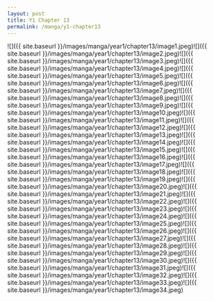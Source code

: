 ```yaml
---
layout: post
title: Y1 Chapter 13
permalink: /manga/y1-chapter13
---
```


![]({{ site.baseurl }}/images/manga/year1/chapter13/image1.jpeg)![]({{ site.baseurl }}/images/manga/year1/chapter13/image2.jpeg)![]({{ site.baseurl }}/images/manga/year1/chapter13/image3.jpeg)![]({{ site.baseurl }}/images/manga/year1/chapter13/image4.jpeg)![]({{ site.baseurl }}/images/manga/year1/chapter13/image5.jpeg)![]({{ site.baseurl }}/images/manga/year1/chapter13/image6.jpeg)![]({{ site.baseurl }}/images/manga/year1/chapter13/image7.jpeg)![]({{ site.baseurl }}/images/manga/year1/chapter13/image8.jpeg)![]({{ site.baseurl }}/images/manga/year1/chapter13/image9.jpeg)![]({{ site.baseurl }}/images/manga/year1/chapter13/image10.jpeg)![]({{ site.baseurl }}/images/manga/year1/chapter13/image11.jpeg)![]({{ site.baseurl }}/images/manga/year1/chapter13/image12.jpeg)![]({{ site.baseurl }}/images/manga/year1/chapter13/image13.jpeg)![]({{ site.baseurl }}/images/manga/year1/chapter13/image14.jpeg)![]({{ site.baseurl }}/images/manga/year1/chapter13/image15.jpeg)![]({{ site.baseurl }}/images/manga/year1/chapter13/image16.jpeg)![]({{ site.baseurl }}/images/manga/year1/chapter13/image17.jpeg)![]({{ site.baseurl }}/images/manga/year1/chapter13/image18.jpeg)![]({{ site.baseurl }}/images/manga/year1/chapter13/image19.jpeg)![]({{ site.baseurl }}/images/manga/year1/chapter13/image20.jpeg)![]({{ site.baseurl }}/images/manga/year1/chapter13/image21.jpeg)![]({{ site.baseurl }}/images/manga/year1/chapter13/image22.jpeg)![]({{ site.baseurl }}/images/manga/year1/chapter13/image23.jpeg)![]({{ site.baseurl }}/images/manga/year1/chapter13/image24.jpeg)![]({{ site.baseurl }}/images/manga/year1/chapter13/image25.jpeg)![]({{ site.baseurl }}/images/manga/year1/chapter13/image26.jpeg)![]({{ site.baseurl }}/images/manga/year1/chapter13/image27.jpeg)![]({{ site.baseurl }}/images/manga/year1/chapter13/image28.jpeg)![]({{ site.baseurl }}/images/manga/year1/chapter13/image29.jpeg)![]({{ site.baseurl }}/images/manga/year1/chapter13/image30.jpeg)![]({{ site.baseurl }}/images/manga/year1/chapter13/image31.jpeg)![]({{ site.baseurl }}/images/manga/year1/chapter13/image32.jpeg)![]({{ site.baseurl }}/images/manga/year1/chapter13/image33.jpeg)![]({{ site.baseurl }}/images/manga/year1/chapter13/image34.jpeg)
